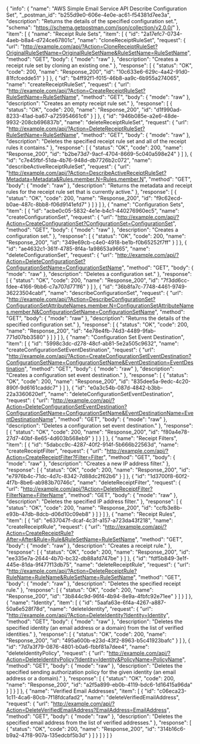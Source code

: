 {
  "info": {
    "name": "AWS Simple Email Service API Describe Configuration Set",
    "_postman_id": "b255d9e0-606e-4e0e-ac61-f54381d7ee3a",
    "description": "Returns the details of the specified configuration set.",
    "schema": "https://schema.getpostman.com/json/collection/v2.0.0/"
  },
  "item": [
    {
      "name": "Receipt Rule Sets",
      "item": [
        {
          "id": "2a17efc7-0734-4aeb-b8a4-d724ce67801c",
          "name": "cloneReceiptRuleSet",
          "request": {
            "url": "http://example.com/api/?Action=CloneReceiptRuleSet?OriginalRuleSetName=OriginalRuleSetName&RuleSetName=RuleSetName",
            "method": "GET",
            "body": {
              "mode": "raw"
            },
            "description": "Creates a receipt rule set by cloning an existing one."
          },
          "response": [
            {
              "status": "OK",
              "code": 200,
              "name": "Response_200",
              "id": "10c633e6-629c-4a42-91d0-81fcfcedde51"
            }
          ]
        },
        {
          "id": "b4ff92f1-f015-46b8-aa9c-6b955a274065",
          "name": "createReceiptRuleSet",
          "request": {
            "url": "http://example.com/api/?Action=CreateReceiptRuleSet?RuleSetName=RuleSetName",
            "method": "GET",
            "body": {
              "mode": "raw"
            },
            "description": "Creates an empty receipt rule set."
          },
          "response": [
            {
              "status": "OK",
              "code": 200,
              "name": "Response_200",
              "id": "d1f990ad-8233-41ad-ba67-a725954661c6"
            }
          ]
        },
        {
          "id": "946b085e-a2e6-48de-9932-208cb696837b",
          "name": "deleteReceiptRuleSet",
          "request": {
            "url": "http://example.com/api/?Action=DeleteReceiptRuleSet?RuleSetName=RuleSetName",
            "method": "GET",
            "body": {
              "mode": "raw"
            },
            "description": "Deletes the specified receipt rule set and all of the receipt rules it contains."
          },
          "response": [
            {
              "status": "OK",
              "code": 200,
              "name": "Response_200",
              "id": "b2be73d7-9acf-4704-8669-5c040a598e24"
            }
          ]
        },
        {
          "id": "c7e45fbf-51da-4b76-948d-db7726b2c072",
          "name": "describeActiveReceiptRuleSet",
          "request": {
            "url": "http://example.com/api/?Action=DescribeActiveReceiptRuleSet?Metadata=Metadata&Rules.member.N=Rules.member.N",
            "method": "GET",
            "body": {
              "mode": "raw"
            },
            "description": "Returns the metadata and receipt rules for the receipt rule set that is currently active."
          },
          "response": [
            {
              "status": "OK",
              "code": 200,
              "name": "Response_200",
              "id": "f9c62ecd-b0ae-487c-8bb8-f06d9141efd7"
            }
          ]
        }
      ]
    },
    {
      "name": "Configuration Sets",
      "item": [
        {
          "id": "acbe0c05-5832-4e1e-b4c1-440276960ec5",
          "name": "createConfigurationSet",
          "request": {
            "url": "http://example.com/api/?Action=CreateConfigurationSet?ConfigurationSet=ConfigurationSet",
            "method": "GET",
            "body": {
              "mode": "raw"
            },
            "description": "Creates a configuration set."
          },
          "response": [
            {
              "status": "OK",
              "code": 200,
              "name": "Response_200",
              "id": "349e69cb-c4e0-4918-be1b-f0b65252f7ff"
            }
          ]
        },
        {
          "id": "ae4632c1-361f-4785-8f4a-1a98653a9665",
          "name": "deleteConfigurationSet",
          "request": {
            "url": "http://example.com/api/?Action=DeleteConfigurationSet?ConfigurationSetName=ConfigurationSetName",
            "method": "GET",
            "body": {
              "mode": "raw"
            },
            "description": "Deletes a configuration set."
          },
          "response": [
            {
              "status": "OK",
              "code": 200,
              "name": "Response_200",
              "id": "7f3dd6cc-fdee-4166-9bb6-c7a707d771f6"
            }
          ]
        },
        {
          "id": "36b8fa7c-7748-4461-9749-36223504cabf",
          "name": "describeConfigurationSet",
          "request": {
            "url": "http://example.com/api/?Action=DescribeConfigurationSet?ConfigurationSetAttributeNames.member.N=ConfigurationSetAttributeNames.member.N&ConfigurationSetName=ConfigurationSetName",
            "method": "GET",
            "body": {
              "mode": "raw"
            },
            "description": "Returns the details of the specified configuration set."
          },
          "response": [
            {
              "status": "OK",
              "code": 200,
              "name": "Response_200",
              "id": "4e78e4fb-74d3-4489-9fab-771d07bb3580"
            }
          ]
        }
      ]
    },
    {
      "name": "Configuration Set Event Destination",
      "item": [
        {
          "id": "5998c3dc-d278-48cf-ab81-5e2a505c9632",
          "name": "createConfigurationSetEventDestination",
          "request": {
            "url": "http://example.com/api/?Action=CreateConfigurationSetEventDestination?ConfigurationSetName=ConfigurationSetName&EventDestination=EventDestination",
            "method": "GET",
            "body": {
              "mode": "raw"
            },
            "description": "Creates a configuration set event destination."
          },
          "response": [
            {
              "status": "OK",
              "code": 200,
              "name": "Response_200",
              "id": "835dee5a-9edc-4c20-890f-9d6161caddc7"
            }
          ]
        },
        {
          "id": "e0a3c54b-087d-4842-b3bb-22a3360620ef",
          "name": "deleteConfigurationSetEventDestination",
          "request": {
            "url": "http://example.com/api/?Action=DeleteConfigurationSetEventDestination?ConfigurationSetName=ConfigurationSetName&EventDestinationName=EventDestinationName",
            "method": "GET",
            "body": {
              "mode": "raw"
            },
            "description": "Deletes a configuration set event destination."
          },
          "response": [
            {
              "status": "OK",
              "code": 200,
              "name": "Response_200",
              "id": "f80a4e78-27d7-40bf-8e65-4d603b568eb9"
            }
          ]
        }
      ]
    },
    {
      "name": "Receipt Filters",
      "item": [
        {
          "id": "5dabcc9c-4287-40f2-914f-5b666b22563d",
          "name": "createReceiptFilter",
          "request": {
            "url": "http://example.com/api/?Action=CreateReceiptFilter?Filter=Filter",
            "method": "GET",
            "body": {
              "mode": "raw"
            },
            "description": "Creates a new IP address filter."
          },
          "response": [
            {
              "status": "OK",
              "code": 200,
              "name": "Response_200",
              "id": "e7976b4c-71dc-4d7c-8342-7d88dc2f62b6"
            }
          ]
        },
        {
          "id": "1d3700f8-60f2-4f7b-8be6-ab983b70746c",
          "name": "deleteReceiptFilter",
          "request": {
            "url": "http://example.com/api/?Action=DeleteReceiptFilter?FilterName=FilterName",
            "method": "GET",
            "body": {
              "mode": "raw"
            },
            "description": "Deletes the specified IP address filter."
          },
          "response": [
            {
              "status": "OK",
              "code": 200,
              "name": "Response_200",
              "id": "ccfb3e8b-e93b-47db-8dcb-d06d10c09eb8"
            }
          ]
        }
      ]
    },
    {
      "name": "Receipt Rules",
      "item": [
        {
          "id": "e637047f-dcaf-4c3f-a157-a723da43f218",
          "name": "createReceiptRule",
          "request": {
            "url": "http://example.com/api/?Action=CreateReceiptRule?After=After&Rule=Rule&RuleSetName=RuleSetName",
            "method": "GET",
            "body": {
              "mode": "raw"
            },
            "description": "Creates a receipt rule."
          },
          "response": [
            {
              "status": "OK",
              "code": 200,
              "name": "Response_200",
              "id": "ee335e7a-2644-4b70-bc32-db88afd747be"
            }
          ]
        },
        {
          "id": "fdf5b849-3e1f-445e-81da-9f477f13db75",
          "name": "deleteReceiptRule",
          "request": {
            "url": "http://example.com/api/?Action=DeleteReceiptRule?RuleName=RuleName&RuleSetName=RuleSetName",
            "method": "GET",
            "body": {
              "mode": "raw"
            },
            "description": "Deletes the specified receipt rule."
          },
          "response": [
            {
              "status": "OK",
              "code": 200,
              "name": "Response_200",
              "id": "3b844c9d-96f4-4b94-8e9a-4fbfc92e71ee"
            }
          ]
        }
      ]
    },
    {
      "name": "Identity",
      "item": [
        {
          "id": "5aafa63e-6f4a-4267-a887-50a6e528f78d",
          "name": "deleteIdentity",
          "request": {
            "url": "http://example.com/api/?Action=DeleteIdentity?Identity=Identity",
            "method": "GET",
            "body": {
              "mode": "raw"
            },
            "description": "Deletes the specified identity (an email address or a domain) from the list of verified identities."
          },
          "response": [
            {
              "status": "OK",
              "code": 200,
              "name": "Response_200",
              "id": "495a600b-e23d-43f2-8963-b5c41923bafc"
            }
          ]
        },
        {
          "id": "7d7a3f79-0876-4801-b0a6-fbbf81a7dee4",
          "name": "deleteIdentityPolicy",
          "request": {
            "url": "http://example.com/api/?Action=DeleteIdentityPolicy?Identity=Identity&PolicyName=PolicyName",
            "method": "GET",
            "body": {
              "mode": "raw"
            },
            "description": "Deletes the specified sending authorization policy for the given identity (an email address or a domain)."
          },
          "response": [
            {
              "status": "OK",
              "code": 200,
              "name": "Response_200",
              "id": "a2f5a899-eb0b-4119-bdc6-1d16415a96da"
            }
          ]
        }
      ]
    },
    {
      "name": "Verified Email Addresses",
      "item": [
        {
          "id": "c06eca23-1c11-4ca6-80cb-7f18fdcafad2",
          "name": "deleteVerifiedEmailAddress",
          "request": {
            "url": "http://example.com/api/?Action=DeleteVerifiedEmailAddress?EmailAddress=EmailAddress",
            "method": "GET",
            "body": {
              "mode": "raw"
            },
            "description": "Deletes the specified email address from the list of verified addresses."
          },
          "response": [
            {
              "status": "OK",
              "code": 200,
              "name": "Response_200",
              "id": "314b16c6-b9a2-47f8-907a-135edcbf5b3d"
            }
          ]
        }
      ]
    }
  ]
}